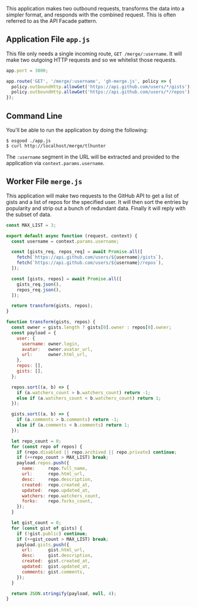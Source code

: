 This application makes two outbound requests, transforms the data into a
simpler format, and responds with the combined request. This is often referred
to as the API Facade pattern.

## Application File `app.js`

This file only needs a single incoming route, `GET /merge/:username`. It will
make two outgoing HTTP requests and so we whitelist those requests.

```javascript
app.port = 3000;

app.route('GET', '/merge/:username', 'gh-merge.js', policy => {
  policy.outboundHttp.allowGet('https://api.github.com/users/*/gists');
  policy.outboundHttp.allowGet('https://api.github.com/users/*/repos');
});
```

## Command Line

You'll be able to run the application by doing the following:

```shell
$ osgood ./app.js
$ curl http://localhost/merge/tlhunter
```

The `:username` segment in the URL will be extracted and provided to the
application via `context.params.username`.

## Worker File `merge.js`

This application will make two requests to the GitHub API to get a list of
gists and a list of repos for the specified user. It will then sort the entries
by popularity and strip out a bunch of redundant data. Finally it will reply
with the subset of data.

```javascript
const MAX_LIST = 3;

export default async function (request, context) {
  const username = context.params.username;

  const [gists_req, repos_req] = await Promise.all([
    fetch(`https://api.github.com/users/${username}/gists`),
    fetch(`https://api.github.com/users/${username}/repos`),
  ]);

  const [gists, repos] = await Promise.all([
    gists_req.json(),
    repos_req.json(),
  ]);

  return transform(gists, repos);
}

function transform(gists, repos) {
  const owner = gists.length ? gists[0].owner : repos[0].owner;
  const payload = {
    user: {
      username: owner.login,
      avatar:   owner.avatar_url,
      url:      owner.html_url,
    },
    repos: [],
    gists: [],
  };

  repos.sort((a, b) => {
    if (a.watchers_count > b.watchers_count) return -1;
    else if (a.watchers_count < b.watchers_count) return 1;
  });

  gists.sort((a, b) => {
    if (a.comments > b.comments) return -1;
    else if (a.comments < b.comments) return 1;
  });

  let repo_count = 0;
  for (const repo of repos) {
    if (repo.disabled || repo.archived || repo.private) continue;
    if (++repo_count > MAX_LIST) break;
    payload.repos.push({
      name:     repo.full_name,
      url:      repo.html_url,
      desc:     repo.description,
      created:  repo.created_at,
      updated:  repo.updated_at,
      watchers: repo.watchers_count,
      forks:    repo.forks_count,
    });
  }

  let gist_count = 0;
  for (const gist of gists) {
    if (!gist.public) continue;
    if (++gist_count > MAX_LIST) break;
    payload.gists.push({
      url:      gist.html_url,
      desc:     gist.description,
      created:  gist.created_at,
      updated:  gist.updated_at,
      comments: gist.comments,
    });
  }

  return JSON.stringify(payload, null, 4);
}
```
